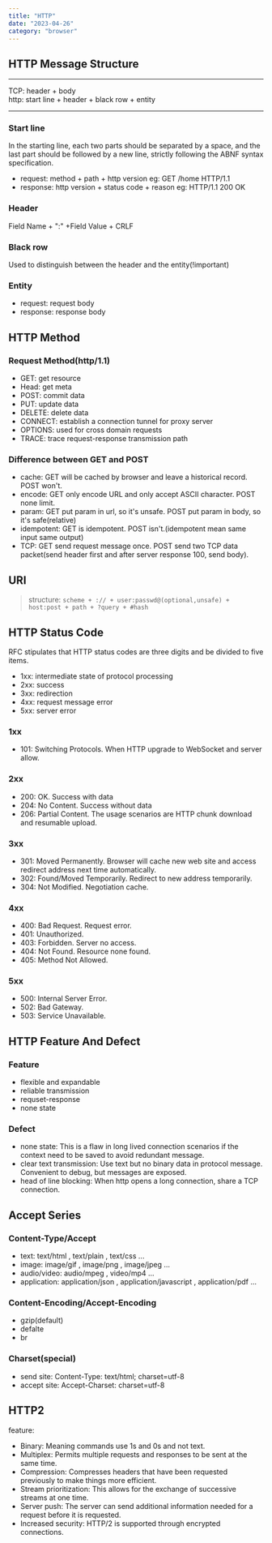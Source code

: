 ```yaml
---
title: "HTTP"
date: "2023-04-26"
category: "browser"
---
```


## HTTP Message Structure

---

TCP: header + body   
http: start line + header + black row + entity

---

### Start line

In the starting line, each two parts should be separated by a space, and the last part should be followed by a new line, strictly following the ABNF syntax specification.

- request: method + path + http version  eg: GET /home HTTP/1.1
- response: http version + status code + reason  eg: HTTP/1.1 200 OK  

### Header

Field Name + ":" +Field Value + CRLF

### Black row

Used to distinguish between the header and the entity(!important)

### Entity

- request: request body
- response: response body

## HTTP Method

### Request Method(http/1.1)

- GET: get resource
- Head: get meta
- POST: commit data
- PUT: update data
- DELETE: delete data
- CONNECT: establish a connection tunnel for proxy server
- OPTIONS: used for cross domain requests
- TRACE: trace request-response transmission path

### Difference between GET and POST

- cache: GET will be cached by browser and leave a historical record. POST won't.
- encode: GET only encode URL and only accept ASCII character. POST none limit.
- param: GET put param in url, so it's unsafe. POST put param in body, so it's safe(relative)
- idempotent: GET is idempotent. POST isn't.(idempotent mean same input same output)
- TCP: GET send request message once. POST send two TCP data packet(send header first and after server response 100, send body).

## URI

> structure: `scheme + :// + user:passwd@(optional,unsafe) + host:post + path + ?query + #hash`

## HTTP Status Code

RFC stipulates that HTTP status codes are three digits and be divided to five items.

- 1xx: intermediate state of protocol processing
- 2xx: success
- 3xx: redirection
- 4xx: request message error
- 5xx: server error

### 1xx

- 101: Switching Protocols. When HTTP upgrade to WebSocket and server allow.

### 2xx

- 200: OK. Success with data
- 204: No Content. Success without data
- 206: Partial Content. The usage scenarios are HTTP chunk download and resumable upload.

### 3xx

- 301: Moved Permanently. Browser will cache new web site and access redirect address next time automatically.
- 302: Found/Moved Temporarily. Redirect to new address temporarily.
- 304: Not Modified. Negotiation cache.

### 4xx

- 400: Bad Request. Request error. 
- 401: Unauthorized. 
- 403: Forbidden. Server no access.
- 404: Not Found. Resource none found.
- 405: Method Not Allowed.

### 5xx

- 500: Internal Server Error.
- 502: Bad Gateway.
- 503: Service Unavailable.

## HTTP Feature And Defect

### Feature

- flexible and expandable
- reliable transmission
- requset-response
- none state

### Defect

- none state: This is a flaw in long lived connection scenarios if the context need to be saved to avoid redundant message.
- clear text transmission: Use text but no binary data in protocol message. Convenient to debug, but messages are exposed.
- head of line blocking: When http opens a long connection, share a TCP connection.

## Accept Series

### Content-Type/Accept

- text: text/html , text/plain , text/css ...
- image: image/gif , image/png , image/jpeg ...
- audio/video: audio/mpeg , video/mp4 ...
- application: application/json , application/javascript , application/pdf ...

### Content-Encoding/Accept-Encoding

- gzip(default)
- defalte
- br

### Charset(special)

- send site: Content-Type: text/html; charset=utf-8
- accept site: Accept-Charset: charset=utf-8

## HTTP2

feature:   
- Binary: Meaning commands use 1s and 0s and not text.
- Multiplex: Permits multiple requests and responses to be sent at the same time.
- Compression: Compresses headers that have been requested previously to make things more efficient.
- Stream prioritization: This allows for the exchange of successive streams at one time.
- Server push: The server can send additional information needed for a request before it is requested.
- Increased security: HTTP/2 is supported through encrypted connections.
